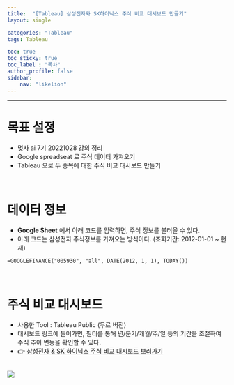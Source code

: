 ```yaml
---
title:  "[Tableau] 삼성전자와 SK하이닉스 주식 비교 대시보드 만들기"
layout: single

categories: "Tableau"
tags: Tableau

toc: true
toc_sticky: true
toc_label : "목차"
author_profile: false
sidebar:
    nav: "likelion"
---
```


***
# 목표 설정
- 멋사 ai 7기 20221028 강의 정리
- Google spreadseat 로 주식 데이터 가져오기
- Tableau 으로 두 종목에 대한 주식 비교 대시보드 만들기

<br>

# 데이터 정보
- **Google Sheet** 에서 아래 코드를 입력하면, 주식 정보를 불러올 수 있다.
- 아래 코드는 삼성전자 주식정보를 가져오는 방식이다. (조회기간: 2012-01-01 ~ 현재)

```
=GOOGLEFINANCE("005930", "all", DATE(2012, 1, 1), TODAY())
```

<br>

# 주식 비교 대시보드
- 사용한 Tool : Tableau Public (무료 버전)
- 대시보드 링크에 들어가면, 필터를 통해 년/분기/개월/주/일 등의 기간을 조절하여 주식 추이 변동을 확인할 수 있다.
- 👉 [삼성전자 & SK 하이닉스 주식 비교 대시보드 보러가기]("https://public.tableau.com/app/profile/.57544745/viz/sk_16669802659680/sk_1")

<br>
<img src="https://ifh.cc/g/j1Doyv.jpg">

